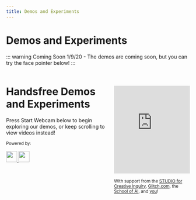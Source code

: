```yaml
---
title: Demos and Experiments
---
```


# Demos and Experiments

::: warning Coming Soon
1/9/20 - The demos are coming soon, but you can try the face pointer below!
:::

<div class="columns">
  <div class="column text-center">
    <Logo :styles='"width: 200px"' />
    <h1>Handsfree Demos and Experiments</h1>
    <p class="text-left">Press Start Webcam below to begin exploring our demos, or keep scrolling to view videos instead!</p>
    <p><ToggleWebcam /></p>
    <p><small>Powered by:</small></p>
    <p>
      <a class="mr-3" href="https://github.com/jeeliz/jeelizWeboji">
        <img src="https://jeeliz.com/wp-content/uploads/2018/01/LOGO_JEELIZ_BLUE.png" height=30>
      </a>
      <a href="https://github.com/tensorflow/tfjs-models/">
        <img src="https://i.imgur.com/KqlnNuA.png" height=30>
      </a>
    </p>
  </div>
  <div class="column">
    <iframe style="margin-top: 40px; max-width: 100%" width="480" height="240" src="https://www.youtube.com/embed/ty081LCcYpc" frameborder="0" allow="accelerometer; autoplay; encrypted-media; gyroscope; picture-in-picture" allowfullscreen></iframe>
    <p>
      <small>With support from the <a href="https://www.cmu.edu/cfa/studio/index.html">STUDIO for Creative Inquiry</a>, <a href="https://glitch.com/@handsfreejs">Glitch.com</a>, the <a href="https://youtu.be/CJDpF4xUieY?t=58">School of AI</a>, and <a href="https://patreon.com/heyozramos">you</a>!</small>
    </p>
  </div>
</div>

